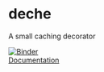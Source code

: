 # deche

A small caching decorator

[![Binder](https://mybinder.org/badge_logo.svg)](https://mybinder.org/v2/gh/limx0/deche/docs?filepath=docs%2F2_user_guide%2Fusage.ipynb)  
[Documentation](https://limx0.github.io/deche/)